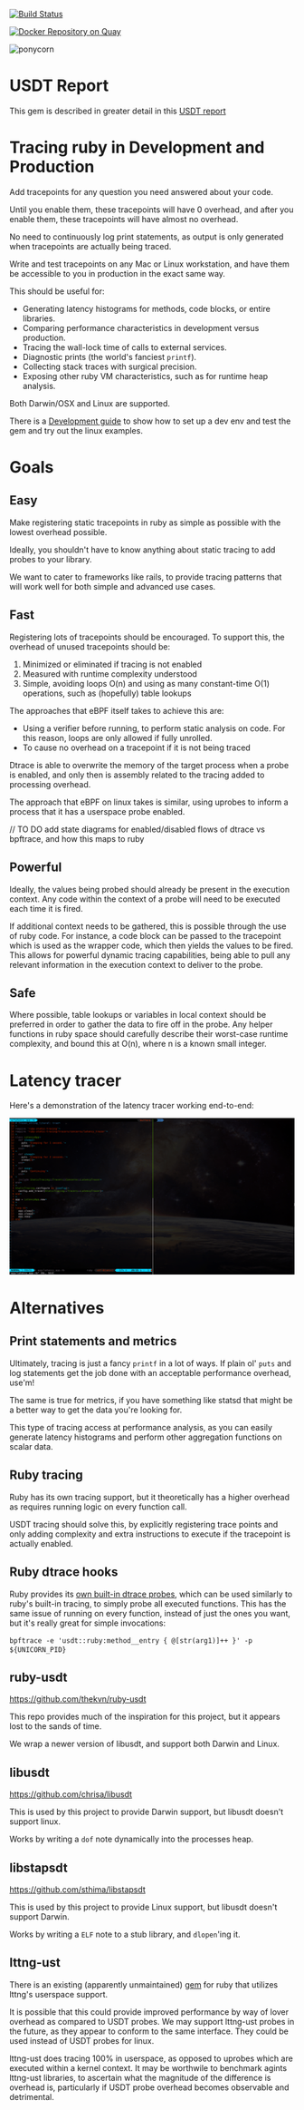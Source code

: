 [![Build Status](https://travis-ci.org/dalehamel/ruby-static-tracing.svg?branch=master)](https://travis-ci.org/dalehamel/ruby-static-tracing)

[![Docker Repository on Quay](https://quay.io/repository/dalehamel/ruby-static-tracing/status "Docker Repository on Quay")](https://quay.io/repository/dalehamel/ruby-static-tracing)

![ponycorn](http://www.brendangregg.com/blog/images/2015/pony_ebpf01_small.png)

# USDT Report

This gem is described in greater detail in this [USDT report](https://blog.srvthe.net/usdt-report-doc/)

# Tracing ruby in Development and Production

Add tracepoints for any question you need answered about your code.

Until you enable them, these tracepoints will have 0 overhead, and after you enable them, these tracepoints will have almost no overhead.

No need to continuously log print statements, as output is only generated when tracepoints are actually being traced.

Write and test tracepoints on any Mac or Linux workstation, and have them be accessible to you in production in the exact same way.

This should be useful for:

* Generating latency histograms for methods, code blocks, or entire libraries.
* Comparing performance characteristics in development versus production.
* Tracing the wall-lock time of calls to external services.
* Diagnostic prints (the world's fanciest `printf`).
* Collecting stack traces with surgical precision.
* Exposing other ruby VM characteristics, such as for runtime heap analysis.

Both Darwin/OSX and Linux are supported.

There is a [Development guide](./DEVELOPMENT.md) to show how to set up a dev env and test the gem and try out the linux examples.

# Goals

## Easy

Make registering static tracepoints in ruby as simple as possible with the lowest overhead possible.

Ideally, you shouldn't have to know anything about static tracing to add probes to your library.

We want to cater to frameworks like rails, to provide tracing patterns that will work well for both simple and advanced use cases.

## Fast

Registering lots of tracepoints should be encouraged. To support this, the overhead of unused tracepoints should be:

1. Minimized or eliminated if tracing is not enabled
1. Measured with runtime complexity understood
1. Simple, avoiding loops O(n) and using as many constant-time O(1) operations, such as (hopefully) table lookups

The approaches that eBPF itself takes to achieve this are:

- Using a verifier before running, to perform static analysis on code. For this reason, loops are only allowed if fully unrolled.
- To cause no overhead on a tracepoint if it is not being traced

Dtrace is able to overwrite the memory of the target process when a probe is enabled, and only then is assembly related to the tracing added to processing overhead.

The approach that eBPF on linux takes is similar, using uprobes to inform a process that it has a userspace probe enabled.

// TO DO add state diagrams for enabled/disabled flows of dtrace vs bpftrace, and how this maps to ruby

## Powerful

Ideally, the values being probed should already be present in the execution context. Any code within the context of a probe will need to be executed each time it is fired. 

If additional context needs to be gathered, this is possible through the use of ruby code. For instance, a code block can be passed to the tracepoint which is used as the wrapper code, which then yields the values to be fired. This allows for powerful dynamic tracing capabilities, being able to pull any relevant information in the execution context to deliver to the probe.

## Safe

Where possible, table lookups or variables in local context should be preferred in order to gather the data to fire off in the probe. Any helper functions in ruby space should carefully describe their worst-case runtime complexity, and bound this at O(n), where n is a known small integer.

# Latency tracer

Here's a demonstration of the latency tracer working end-to-end:

![latencytracer.gif](./docs/latency_tracer.gif)

# Alternatives

## Print statements and metrics

Ultimately, tracing is just a fancy `printf` in a lot of ways. If plain ol' `puts` and log statements get the job done with an acceptable performance overhead, use'm!

The same is true for metrics, if you have something like statsd that might be a better way to get the data you're looking for.

This type of tracing access at performance analysis, as you can easily generate latency histograms and perform other aggregation functions on scalar data.

## Ruby tracing

Ruby has its own tracing support, but it  theoretically has a higher overhead as requires running logic on every function call.

USDT tracing should solve this, by explicitly registering trace points and only adding complexity and extra instructions to
execute if the tracepoint is actually enabled.

## Ruby dtrace hooks

Ruby provides its [own built-in dtrace probes](https://github.com/ruby/ruby/blob/4444025d16ae1a586eee6a0ac9bdd09e33833f3c/probes.d), which can be used similarly to ruby's built-in tracing, to simply probe all executed functions. This has the same issue of running on every function, instead of just the ones you want, but it's really great for simple invocations:

```
bpftrace -e 'usdt::ruby:method__entry { @[str(arg1)]++ }' -p ${UNICORN_PID}
```

## ruby-usdt

https://github.com/thekvn/ruby-usdt

This repo provides much of the inspiration for this project, but it appears lost to the sands of time.

We wrap a newer version of libusdt, and support both Darwin and Linux.

## libusdt

https://github.com/chrisa/libusdt

This is used by this project to provide Darwin support, but libusdt doesn't support linux.

Works by writing a `dof` note dynamically into the processes heap.

## libstapsdt

https://github.com/sthima/libstapsdt

This is used by this project to provide Linux support, but libusdt doesn't support Darwin.

Works by writing a `ELF` note to a stub library, and `dlopen`'ing it.

## lttng-ust

There is an existing (apparently unmaintained) [gem](https://github.com/riddochc/lttng-agent-ruby) for ruby that utilizes lttng's userspace support.

It is possible that this could provide improved performance by way of lover overhead as compared to USDT probes. We may support lttng-ust probes in the future,
as they appear to conform to the same interface. They could be used instead of USDT probes for linux.

lttng-ust does tracing 100% in userspace, as opposed to uprobes which are executed within a kernel context. It may be worthwile to benchmark agints lttng-ust libraries, to ascertain what the magnitude of the difference is overhead is, particularly if USDT probe overhead becomes observable and detrimental.
